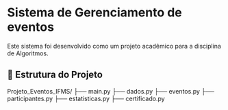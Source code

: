 
# Sistema de Gerenciamento de eventos

Este sistema foi desenvolvido como um projeto acadêmico para a disciplina de Algoritmos.

## 📁 Estrutura do Projeto

Projeto_Eventos_IFMS/
├── main.py
├── dados.py
├── eventos.py
├── participantes.py
├── estatisticas.py
├── certificado.py